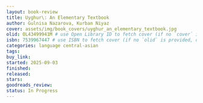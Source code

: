 ```yaml
---
layout: book-review
title: Uyghur\: An Elementary Textbook
author: Gulnisa Nazarova, Kurban Niyaz
cover: assets/img/book_covers/uyghur_an_elementary_textbook.jpg
olid: OL43499941M # use Open Library ID to fetch cover (if no `cover` is provided)
isbn: 7539967447 # use ISBN to fetch cover (if no `olid` is provided, dashes are optional)
categories: language central-asian
tags: 
buy_link: 
started: 2025-09-03
finished: 
released: 
stars: 
goodreads_review: 
status: In Progress
---
```

